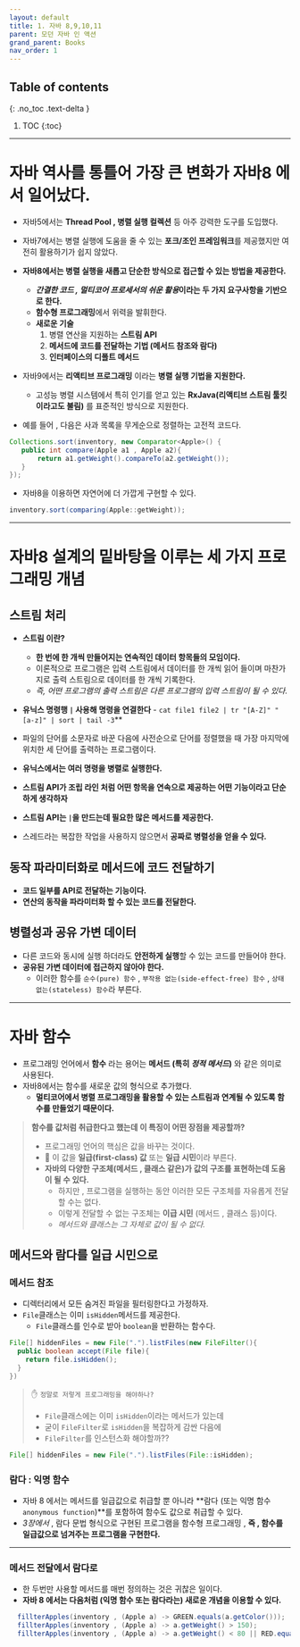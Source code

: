 ```yaml
---
layout: default
title: 1. 자바 8,9,10,11
parent: 모던 자바 인 액션
grand_parent: Books
nav_order: 1
---
```

## Table of contents
{: .no_toc .text-delta }

1. TOC
{:toc}
---

# **자바 역사를 통틀어 가장 큰 변화가 자바8 에서 일어났다.**

- 자바5에서는 **Thread Pool , 병렬 실행 컬렉션** 등 아주 강력한 도구를 도입했다.
- 자바7에서는 병렬 실행에 도움을 줄 수 있는 **포크/조인 프레임워크**를 제공했지만 여전히 활용하기가 쉽지 않았다.
- **자바8에서는 병렬 실행을 새롭고 단순한 방식으로 접근할 수 있는 방법을 제공한다.**
  - ***간결한 코드 , 멀티코어 프로세서의 쉬운 활용*이라는 두 가지 요구사항을 기반으로 한다.**
  - **함수형 프로그래밍**에서 위력을 발휘한다.
  - **새로운 기술**
    1. 병렬 연산을 지원하는 **스트림 API**
    2. **메서드에 코드를 전달하는 기법 (메서드 참조와 람다)**
    3. **인터페이스의 디폴트 메서드**
- 자바9에서는 **리액티브 프로그래밍** 이라는 **병렬 실행 기법을 지원한다.**
  - 고성능 병렬 시스템에서 특히 인기를 얻고 있는 **RxJava(리액티브 스트림 툴킷 이라고도 불림)** 를 표준적인 방식으로 지원한다.

- 예를 들어 , 다음은 사과 목록을 무게순으로 정렬하는 고전적 코드다.
```java
Collections.sort(inventory, new Comparator<Apple>() {
   public int compare(Apple a1 , Apple a2){
       return a1.getWeight().compareTo(a2.getWeight());
   }
});
```
- 자바8을 이용하면 자연어에 더 가깝게 구현할 수 있다.
```java
inventory.sort(comparing(Apple::getWeight));
```

***

# **자바8 설계의 밑바탕을 이루는 세 가지 프로그래밍 개념**

## 스트림 처리
- **스트림 이란?**
  - **한 번에 한 개씩 만들어지는 연속적인 데이터 항목들의 모임이다.**
  - 이론적으로 프로그램은 입력 스트림에서 데이터를 한 개씩 읽어 들이며 마찬가지로 출력 스트림으로 데이터를 한 개씩 기록한다.
  - *즉, 어떤 프로그램의 출력 스트림은 다른 프로그램의 입력 스트림이 될 수 있다.*

- **유닉스 명령행  `|` 사용해 명령을 연결한다** - `cat file1 file2 | tr "[A-Z]" "[a-z]" | sort | tail -3`**
- 파일의 단어를 소문자로 바꾼 다음에 사전순으로 단어를 정렬했을 때 가장 마지막에 위치한 세 단어를 출력하는 프로그램이다.
- **유닉스에서는 여러 명령을 병렬로 실행한다.**
- **스트림 API가 조립 라인 처럼 어떤 항목을 연속으로 제공하는 어떤 기능이라고 단순하게 생각하자**
- **스트림 API는 `|`을 만드는데 필요한 많은 메서드를 제공한다.**
- 스레드라는 복잡한 작업을 사용하지 않으면서 **공짜로 병렬성을 얻을 수 있다.**

## **동작 파라미터화**로 메서드에 코드 전달하기
- **코드 일부를 API로 전달하는 기능이다.**
- **연산의 동작을 파라미터화 할 수 있는 코드를 전달한다.**

## 병렬성과 공유 가변 데이터
- 다른 코드와 동시에 실행 하더라도 **안전하게 실행**할 수 있는 코드를 만들어야 한다.
- **공유된 가변 데이터에 접근하지 않아야 한다.**
  - 이러한 함수를 `순수(pure) 함수` , `부작용 없는(side-effect-free) 함수` , `상태 없는(stateless) 함수`라 부른다.

***

# **자바 함수**
- 프로그래밍 언어에서 **함수** 라는 용어는 **메서드 (특히 *정적 메서드*)** 와 같은 의미로 사용된다.
- 자바8에서는 함수를 새로운 값의 형식으로 추가했다.
  - **멀티코어에서 병렬 프로그래밍을 활용할 수 있는 스트림과 연계될 수 있도록 함수를 만들었기 때문이다.**

>**함수를 값처럼 취급한다고 했는데 이 특징이 어떤 장점을 제공할까?**
> - 프로그래밍 언어의 핵심은 값을 바꾸는 것이다.
> - 📌 이 값을 **일급(first-class) 값** 또는 **일급 시민**이라 부른다.
> - **자바의 다양한 구조체(메서드 , 클래스 같은)가 값의 구조를 표현하는데 도움이 될 수 있다.**
>    - 하지만 , 프로그램을 실행하는 동안 이러한 모든 구조체를 자유롭게 전달할 수는 없다.
>    - 이렇게 전달할 수 없는 구조체는 **이급 시민** (메서드 , 클래스 등)이다.
>    - *메서드와 클래스는 그 자체로 값이 될 수 없다.*

## 메서드와 람다를 일급 시민으로

### 메서드 참조
- 디렉터리에서 모든 숨겨진 파일을 필터링한다고 가정하자.
- `File`클래스는 이미 `isHidden`메서드를 제공한다.
  - `File`클래스를 인수로 받아 `boolean`을 반환하는 함수다.

```java
File[] hiddenFiles = new File(".").listFiles(new FileFilter(){
  public boolean accept(File file){
    return file.isHidden();
  }
})
```

> ✋ `정말로 저렇게 프로그래밍을 해야하나?`
> - `File`클래스에는 이미 `isHidden`이라는 메서드가 있는데
> - 굳이 `FileFilter`로 `isHidden`을 복잡하게 감싼 다음에
> - `FileFilter`를 인스턴스화 해야할까??

```java
File[] hiddenFiles = new File(".").listFiles(File::isHidden);
```

### 람다 : 익명 함수
- 자바 8 에서는 메서드를 일급값으로 취급할 뿐  아니라 **람다 (또는 익명 함수 `anonymous function`)**를 포함하여 함수도 값으로 취급할 수 있다.
- *3장에서* , 람다 문법 형식으로 구현된 프로그램을 함수형 프로그래밍 , **즉 , 함수를 일급값으로 넘겨주는 프로그램을 구현한다.**

***


### 메서드 전달에서 람다로
- 한 두번만 사용할 메서드를 매번 정의하는 것은 귀찮은 일이다.
- **자바 8 에서는 다음처럼 (익명 함수 또는 람다라는) 새로운 개념을 이용할 수 있다.**

```java
  fillterApples(inventory , (Apple a) -> GREEN.equals(a.getColor()));
  fillterApples(inventory , (Apple a) -> a.getWeight() > 150);
  fillterApples(inventory , (Apple a) -> a.getWeight() < 80 || RED.equals(a.getColor()));
```
